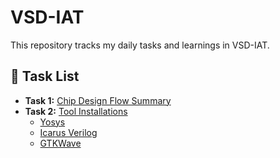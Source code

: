 # VSD-IAT

This repository tracks my daily tasks and learnings in VSD-IAT.

## 📅 Task List
- **Task 1:** [Chip Design Flow Summary](Task1/summary.md)  
- **Task 2:** [Tool Installations](Task2/)  
  - [Yosys](Task2/yosys_install.md)  
  - [Icarus Verilog](Task2/iverilog_install.md)  
  - [GTKWave](Task2/gtkwave_install.md)  

